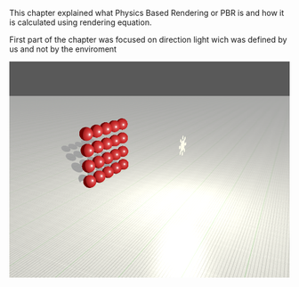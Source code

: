 This chapter explained what Physics Based Rendering or PBR is and how it is calculated using rendering equation. 

First part of the chapter was focused on direction light wich was defined by us and not by the enviroment

![Alt text](Assets/ReadmeImages/PBR/pbrLight.png)